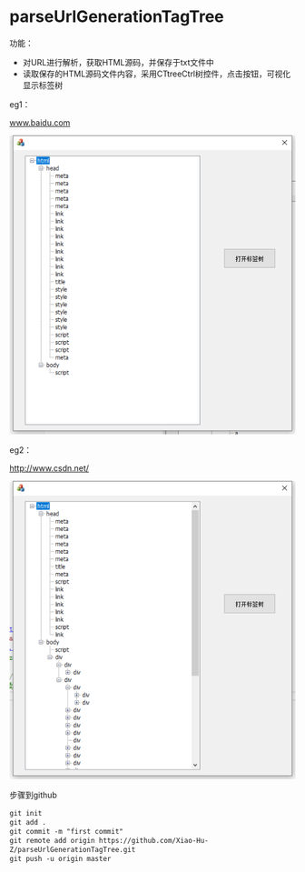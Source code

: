# parseUrlGenerationTagTree

功能：

- 对URL进行解析，获取HTML源码，并保存于txt文件中
- 读取保存的HTML源码文件内容，采用CTtreeCtrl树控件，点击按钮，可视化显示标签树



eg1：

www.baidu.com

![image1](https://github.com/Xiao-Hu-Z/parseUrlGenerationTagTree/blob/master/baidu.png)





eg2：

http://www.csdn.net/

![image1](https://github.com/Xiao-Hu-Z/parseUrlGenerationTagTree/blob/master/csdn.png)











步骤到github

```
git init
git add .
git commit -m "first commit"
git remote add origin https://github.com/Xiao-Hu-Z/parseUrlGenerationTagTree.git
git push -u origin master
```